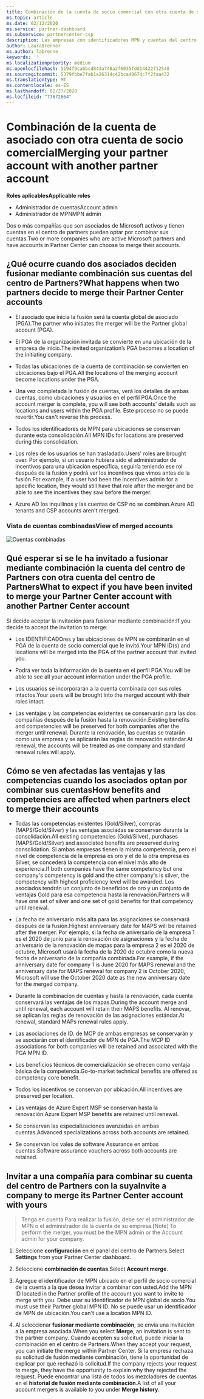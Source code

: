 ```yaml
---
title: Combinación de la cuenta de socio comercial con otra cuenta de socio | Centro de Partners
ms.topic: article
ms.date: 02/12/2020
ms.service: partner-dashboard
ms.subservice: partnercenter-csp
description: Las empresas con identificadores MPN y cuentas del centro de partners pueden combinar sus cuentas.
author: LauraBrenner
ms.author: labrenne
keywords: ''
ms.localizationpriority: medium
ms.openlocfilehash: 5194f9ca6bcd843a748a2f6035fdd14422712548
ms.sourcegitcommit: 5379fbbe7fab1a26314c42bca40674c7f2faa432
ms.translationtype: MT
ms.contentlocale: es-ES
ms.lasthandoff: 02/27/2020
ms.locfileid: "77672664"
---
```

# <a name="merging-your-partner-account-with-another-partner-account"></a><span data-ttu-id="ed3ba-103">Combinación de la cuenta de asociado con otra cuenta de socio comercial</span><span class="sxs-lookup"><span data-stu-id="ed3ba-103">Merging your partner account with another partner account</span></span>

<span data-ttu-id="ed3ba-104">**Roles aplicables**</span><span class="sxs-lookup"><span data-stu-id="ed3ba-104">**Applicable roles**</span></span>

- <span data-ttu-id="ed3ba-105">Administrador de cuentas</span><span class="sxs-lookup"><span data-stu-id="ed3ba-105">Account admin</span></span>
- <span data-ttu-id="ed3ba-106">Administrador de MPN</span><span class="sxs-lookup"><span data-stu-id="ed3ba-106">MPN admin</span></span>

<span data-ttu-id="ed3ba-107">Dos o más compañías que son asociados de Microsoft activos y tienen cuentas en el centro de partners pueden optar por combinar sus cuentas.</span><span class="sxs-lookup"><span data-stu-id="ed3ba-107">Two or more companies who are active Microsoft partners and have accounts in Partner Center can choose to merge their accounts.</span></span> 

## <a name="what-happens-when-two-partners-decide-to-merge-their-partner-center-accounts"></a><span data-ttu-id="ed3ba-108">¿Qué ocurre cuando dos asociados deciden fusionar mediante combinación sus cuentas del centro de Partners?</span><span class="sxs-lookup"><span data-stu-id="ed3ba-108">What happens when two partners decide to merge their Partner Center accounts</span></span>

- <span data-ttu-id="ed3ba-109">El asociado que inicia la fusión será la cuenta global de asociado (PGA).</span><span class="sxs-lookup"><span data-stu-id="ed3ba-109">The partner who initiates the merger will be the Partner global account (PGA).</span></span> 

- <span data-ttu-id="ed3ba-110">El PGA de la organización invitada se convierte en una ubicación de la empresa de inicio.</span><span class="sxs-lookup"><span data-stu-id="ed3ba-110">The invited organization’s PGA becomes a location of the initiating company.</span></span>  

- <span data-ttu-id="ed3ba-111">Todas las ubicaciones de la cuenta de combinación se convierten en ubicaciones bajo el PGA.</span><span class="sxs-lookup"><span data-stu-id="ed3ba-111">All the locations of the merging account become locations under the PGA.</span></span> 

- <span data-ttu-id="ed3ba-112">Una vez completada la fusión de cuentas, verá los detalles de ambas cuentas, como ubicaciones y usuarios en el perfil PGA.</span><span class="sxs-lookup"><span data-stu-id="ed3ba-112">Once the account merger is complete, you will see both accounts' details such as locations and users within the PGA profile.</span></span> <span data-ttu-id="ed3ba-113">Este proceso no se puede revertir.</span><span class="sxs-lookup"><span data-stu-id="ed3ba-113">You can't reverse this process.</span></span> 

- <span data-ttu-id="ed3ba-114">Todos los identificadores de MPN para ubicaciones se conservan durante esta consolidación.</span><span class="sxs-lookup"><span data-stu-id="ed3ba-114">All MPN IDs for locations are preserved during this consolidation.</span></span> 

- <span data-ttu-id="ed3ba-115">Los roles de los usuarios se han trasladado.</span><span class="sxs-lookup"><span data-stu-id="ed3ba-115">Users' roles are brought over.</span></span> <span data-ttu-id="ed3ba-116">Por ejemplo, si un usuario hubiera sido el administrador de incentivos para una ubicación específica, seguiría teniendo ese rol después de la fusión y podrá ver los incentivos que vimos antes de la fusión.</span><span class="sxs-lookup"><span data-stu-id="ed3ba-116">For example, if a user had been the incentives admin for a specific location, they would still have that role after the merger and be able to see the incentives they saw before the merger.</span></span> 

- <span data-ttu-id="ed3ba-117">Azure AD los inquilinos y las cuentas de CSP no se combinan.</span><span class="sxs-lookup"><span data-stu-id="ed3ba-117">Azure AD tenants and CSP accounts aren't merged.</span></span>

### <a name="view-of-merged-accounts"></a><span data-ttu-id="ed3ba-118">Vista de cuentas combinadas</span><span class="sxs-lookup"><span data-stu-id="ed3ba-118">View of merged accounts</span></span>

![Cuentas combinadas](images/AccountMerge_graphic.png)


## <a name="what-to-expect-if-you-have-been-invited-to-merge-your-partner-center-account-with-another-partner-center-account"></a><span data-ttu-id="ed3ba-120">Qué esperar si se le ha invitado a fusionar mediante combinación la cuenta del centro de Partners con otra cuenta del centro de Partners</span><span class="sxs-lookup"><span data-stu-id="ed3ba-120">What to expect if you have been invited to merge your Partner Center account with another Partner Center account</span></span>

<span data-ttu-id="ed3ba-121">Si decide aceptar la invitación para fusionar mediante combinación:</span><span class="sxs-lookup"><span data-stu-id="ed3ba-121">If you decide to accept the invitation to merge:</span></span>

- <span data-ttu-id="ed3ba-122">Los IDENTIFICADOres y las ubicaciones de MPN se combinarán en el PGA de la cuenta de socio comercial que le invitó.</span><span class="sxs-lookup"><span data-stu-id="ed3ba-122">Your MPN ID(s) and locations will be merged into the PGA of the partner account that invited you.</span></span> 

- <span data-ttu-id="ed3ba-123">Podrá ver toda la información de la cuenta en el perfil PGA.</span><span class="sxs-lookup"><span data-stu-id="ed3ba-123">You will be able to see all your account information under the PGA profile.</span></span>

- <span data-ttu-id="ed3ba-124">Los usuarios se incorporarán a la cuenta combinada con sus roles intactos.</span><span class="sxs-lookup"><span data-stu-id="ed3ba-124">Your users will be brought into the merged account with their roles intact.</span></span>

- <span data-ttu-id="ed3ba-125">Las ventajas y las competencias existentes se conservarán para las dos compañías después de la fusión hasta la renovación.</span><span class="sxs-lookup"><span data-stu-id="ed3ba-125">Existing benefits and competencies will be preserved for both companies after the merger until renewal.</span></span> <span data-ttu-id="ed3ba-126">Durante la renovación, las cuentas se tratarán como una empresa y se aplicarán las reglas de renovación estándar.</span><span class="sxs-lookup"><span data-stu-id="ed3ba-126">At renewal, the accounts will be treated as one company and standard renewal rules will apply.</span></span>  

## <a name="how-benefits-and-competencies-are-affected-when-partners-elect-to-merge-their-accounts"></a><span data-ttu-id="ed3ba-127">Cómo se ven afectadas las ventajas y las competencias cuando los asociados optan por combinar sus cuentas</span><span class="sxs-lookup"><span data-stu-id="ed3ba-127">How benefits and competencies are affected when partners elect to merge their accounts</span></span>

- <span data-ttu-id="ed3ba-128">Todas las competencias existentes (Gold/Silver), compras (MAPS/Gold/Silver) y las ventajas asociadas se conservan durante la consolidación.</span><span class="sxs-lookup"><span data-stu-id="ed3ba-128">All existing competencies (Gold/Silver), purchases (MAPS/Gold/Silver) and associated benefits are preserved during consolidation.</span></span> <span data-ttu-id="ed3ba-129">Si ambas empresas tienen la misma competencia, pero el nivel de competencia de la empresa es oro y el de la otra empresa es Silver, se concederá la competencia con el nivel más alto de experiencia.</span><span class="sxs-lookup"><span data-stu-id="ed3ba-129">If both companies have the same competency but one company's competency is gold and the other company's is silver, the competency with highest proficiency level will be awarded.</span></span> <span data-ttu-id="ed3ba-130">Los asociados tendrán un conjunto de beneficios de oro y un conjunto de ventajas Gold para esa competencia hasta la renovación.</span><span class="sxs-lookup"><span data-stu-id="ed3ba-130">Partners will have one set of silver and one set of gold benefits for that competency until renewal.</span></span>

- <span data-ttu-id="ed3ba-131">La fecha de aniversario más alta para las asignaciones se conservará después de la fusión.</span><span class="sxs-lookup"><span data-stu-id="ed3ba-131">Highest anniversary date for MAPS will be retained after the merger.</span></span> <span data-ttu-id="ed3ba-132">Por ejemplo, si la fecha de aniversario de la empresa 1 es el 2020 de junio para la renovación de asignaciones y la fecha de aniversario de la renovación de mapas para la empresa 2 es el 2020 de octubre, Microsoft usará la fecha de la 2020 de octubre como la nueva fecha de aniversario de la compañía combinada.</span><span class="sxs-lookup"><span data-stu-id="ed3ba-132">For example, if the anniversary date for company 1 is June 2020 for MAPS renewal and the anniversary date for MAPS renewal for company 2 is October 2020, Microsoft will use the October 2020 date as the new anniversary date for the merged company.</span></span>

- <span data-ttu-id="ed3ba-133">Durante la combinación de cuentas y hasta la renovación, cada cuenta conservará las ventajas de los mapas.</span><span class="sxs-lookup"><span data-stu-id="ed3ba-133">During the account merge and until renewal, each account will retain their MAPS benefits.</span></span> <span data-ttu-id="ed3ba-134">Al renovar, se aplican las reglas de renovación de las asignaciones estándar.</span><span class="sxs-lookup"><span data-stu-id="ed3ba-134">At renewal, standard MAPs renewal rules apply.</span></span>  

- <span data-ttu-id="ed3ba-135">Las asociaciones de ID. de MCP de ambas empresas se conservarán y se asociarán con el identificador de MPN de PGA.</span><span class="sxs-lookup"><span data-stu-id="ed3ba-135">The MCP ID associations for both companies will be retained and associated with the PGA MPN ID.</span></span>

- <span data-ttu-id="ed3ba-136">Los beneficios técnicos de comercialización se ofrecen como ventaja básica de la competencia.</span><span class="sxs-lookup"><span data-stu-id="ed3ba-136">Go-to-market technical benefits are offered as competency core benefit.</span></span>  

- <span data-ttu-id="ed3ba-137">Todos los incentivos se conservan por ubicación.</span><span class="sxs-lookup"><span data-stu-id="ed3ba-137">All incentives are preserved per location.</span></span> 

- <span data-ttu-id="ed3ba-138">Las ventajas de Azure Expert MSP se conservan hasta la renovación.</span><span class="sxs-lookup"><span data-stu-id="ed3ba-138">Azure Expert MSP benefits are retained until renewal.</span></span> 

- <span data-ttu-id="ed3ba-139">Se conservan las especializaciones avanzadas en ambas cuentas.</span><span class="sxs-lookup"><span data-stu-id="ed3ba-139">Advanced specializations across both accounts are retained.</span></span> 

- <span data-ttu-id="ed3ba-140">Se conservan los vales de software Assurance en ambas cuentas.</span><span class="sxs-lookup"><span data-stu-id="ed3ba-140">Software assurance vouchers across both accounts are retained.</span></span>

## <a name="invite-a-company-to-merge-its-partner-center-account-with-yours"></a><span data-ttu-id="ed3ba-141">Invitar a una compañía para combinar su cuenta del centro de Partners con la suya</span><span class="sxs-lookup"><span data-stu-id="ed3ba-141">Invite a company to merge its Partner Center account with yours</span></span> 

><span data-ttu-id="ed3ba-142">Tenga en cuenta Para realizar la fusión, debe ser el administrador de MPN o el administrador de la cuenta de su empresa.</span><span class="sxs-lookup"><span data-stu-id="ed3ba-142">[Note] To perform the merger, you must be the MPN admin or the Account admin for your company.</span></span>

1. <span data-ttu-id="ed3ba-143">Seleccione **configuración** en el panel del centro de Partners.</span><span class="sxs-lookup"><span data-stu-id="ed3ba-143">Select **Settings** from your Partner Center dashboard.</span></span>

2. <span data-ttu-id="ed3ba-144">Seleccione **combinación de cuentas**.</span><span class="sxs-lookup"><span data-stu-id="ed3ba-144">Select **Account merge**.</span></span>

3. <span data-ttu-id="ed3ba-145">Agregue el identificador de MPN ubicado en el perfil de socio comercial de la cuenta a la que desea invitar a combinar con usted.</span><span class="sxs-lookup"><span data-stu-id="ed3ba-145">Add the MPN ID located in the Partner profile of the account you want to invite to merge with you.</span></span> <span data-ttu-id="ed3ba-146">Debe usar su identificador de MPN global de socio.</span><span class="sxs-lookup"><span data-stu-id="ed3ba-146">You must use their Partner global MPN ID.</span></span> <span data-ttu-id="ed3ba-147">No se puede usar un identificador de MPN de ubicación.</span><span class="sxs-lookup"><span data-stu-id="ed3ba-147">You can't use a location MPN ID.</span></span>

4. <span data-ttu-id="ed3ba-148">Al seleccionar **fusionar mediante combinación**, se envía una invitación a la empresa asociada.</span><span class="sxs-lookup"><span data-stu-id="ed3ba-148">When you select **Merge**, an invitation is sent to the partner company.</span></span> <span data-ttu-id="ed3ba-149">Cuando acepten su solicitud, puede iniciar la combinación en el centro de Partners.</span><span class="sxs-lookup"><span data-stu-id="ed3ba-149">When they accept your request, you can initiate the merge within Partner Center.</span></span> <span data-ttu-id="ed3ba-150">Si la empresa rechaza su solicitud de fusión mediante combinación, tiene la oportunidad de explicar por qué rechazó la solicitud.</span><span class="sxs-lookup"><span data-stu-id="ed3ba-150">If the company rejects your request to merge, they have the opportunity to explain why they rejected the request.</span></span> <span data-ttu-id="ed3ba-151">Puede encontrar una lista de todos los mezcladores de cuentas en el **historial de fusión mediante combinación**.</span><span class="sxs-lookup"><span data-stu-id="ed3ba-151">A list of all your account mergers is available to you under **Merge history**.</span></span>




